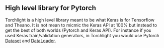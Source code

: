 ## High level library for Pytorch

Torchlight is a high level library meant to be what Keras is for Tensorflow and Theano.
It is not mean to micmic the Keras API at 100% but instead to get the best of both
worlds (Pytorch and Keras API). 
For instance if you used Keras train/validation generators, in Torchlight you would
use Pytorch [Dataset](http://pytorch.org/docs/master/data.html#torch.utils.data.Dataset) and
[DataLoader](http://pytorch.org/docs/master/data.html#torch.utils.data.DataLoader).